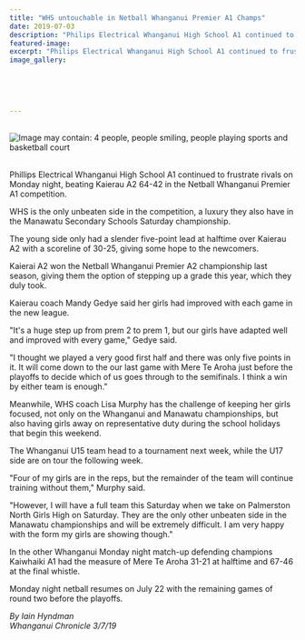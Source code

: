 ```yaml
---
title: "WHS untouchable in Netball Whanganui Premier A1 Champs"
date: 2019-07-03
description: "Philips Electrical Whanganui High School A1 continued to frustrate rivals on Monday night, beating Kaierau A2 64-42 in the..."
featured-image: 
excerpt: "Philips Electrical Whanganui High School A1 continued to frustrate rivals on Monday night, beating Kaierau A2 64-42 in the..."
image_gallery:
	
	
	
	
	
---
```


<p>&nbsp;<br /><img src="https://scontent-syd2-1.xx.fbcdn.net/v/t1.0-9/66373314_2292090267506805_3076327435940134912_n.jpg?_nc_cat=106&amp;_nc_eui2=AeGBDztBY6W_Ls1MzHpPlnWsiF7FZ-DekhklBI8aKB3IZFxiGYOKAtPrj1Sq6j8iwjuZ40ZvfXibiEcAL5_HInPNfc2wJrcZ-zJQn5Kh6tVUcA&amp;_nc_oc=AQm_DdVl1_MSW7BZ5UylZNHXA4flY1_jC8TC00VC4GMTLQn9PsKi8j2_IgofmzaJQL8&amp;_nc_ht=scontent-syd2-1.xx&amp;oh=19abeaedad6dc2412ed155311443919e&amp;oe=5DB7796D" alt="Image may contain: 4 people, people smiling, people playing sports and basketball court" /></p>
<p><br />Phillips Electrical Whanganui High School A1 continued to frustrate rivals on Monday night, beating Kaierau A2 64-42 in the Netball Whanganui Premier A1 competition.</p>
<p>WHS is the only unbeaten side in the competition, a luxury they also have in the Manawatu Secondary Schools Saturday championship.</p>
<p>The young side only had a slender five-point lead at halftime over Kaierau A2 with a scoreline of 30-25, giving some hope to the newcomers.</p>
<p>Kaierai A2 won the Netball Whanganui Premier A2 championship last season, giving them the option of stepping up a grade this year, which they duly took.</p>
<p>Kaierau coach Mandy Gedye said her girls had improved with each game in the new league.</p>
<p>"It's a huge step up from prem 2 to prem 1, but our girls have adapted well and improved with every game," Gedye said.</p>
<p>"I thought we played a very good first half and there was only five points in it. It will come down to the our last game with Mere Te Aroha just before the playoffs to decide which of us goes through to the semifinals. I think a win by either team is enough."</p>
<p>Meanwhile, WHS coach Lisa Murphy has the challenge of keeping her girls focused, not only on the Whanganui and Manawatu championships, but also having girls away on representative duty during the school holidays that begin this weekend.</p>
<p>The Whanganui U15 team head to a tournament next week, while the U17 side are on tour the following week.</p>
<p>"Four of my girls are in the reps, but the remainder of the team will continue training without them," Murphy said.</p>
<p>"However, I will have a full team this Saturday when we take on Palmerston North Girls High on Saturday. They are the only other unbeaten side in the Manawatu championships and will be extremely difficult. I am very happy with the form my girls are showing though."</p>
<p>In the other Whanganui Monday night match-up defending champions Kaiwhaiki A1 had the measure of Mere Te Aroha 31-21 at halftime and 67-46 at the final whistle.</p>
<p>Monday night netball resumes on July 22 with the remaining games of round two before the playoffs.</p>
<p><em>By Iain Hyndman</em><br /><em>Whanganui Chronicle 3/7/19</em></p>

